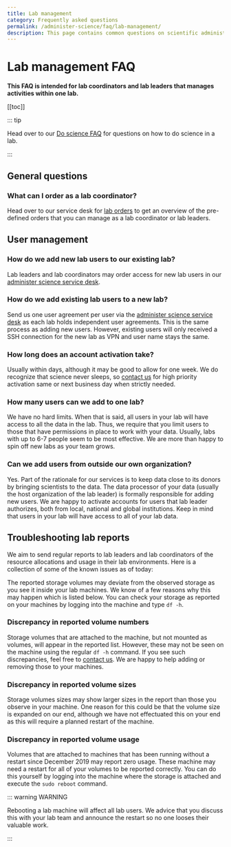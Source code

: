 ```yaml
---
title: Lab management
category: Frequently asked questions
permalink: /administer-science/faq/lab-management/
description: This page contains common questions on scientific administration in HUNT Cloud.
---
```


# Lab management FAQ

**This FAQ is intended for lab coordinators and lab leaders that manages activities within one lab.**

[[toc]]

::: tip

Head over to our [Do science FAQ](/do-science/faq/) for questions on how to do science in a lab.

:::

## General questions 

### What can I order as a lab coordinator? 

Head over to our service desk for [lab orders](/administer-science/service-desk/lab-orders) to get an overview of the pre-defined orders that you can manage as a lab coordinator or lab leaders. 

## User management

### How do we add new lab users to our existing lab?

Lab leaders and lab coordinators may order access for new lab users in our [administer science service desk](/administer-science/service-desk/lab-orders#add-a-new-lab-user).

### How do we add existing lab users to a new lab? 

Send us one user agreement per user via the [administer science service desk](/administer-science/service-desk/lab-orders#add-a-new-lab-user) as each lab holds independent user agreements. This is the same process as adding new users. However, existing users will only received a SSH connection for the new lab as VPN and user name stays the same.

### How long does an account activation take?

Usually within days, although it may be good to allow for one week. We do recognize that science never sleeps, so [contact us](/contact) for high priority activation same or next business day when strictly needed.

### How many users can we add to one lab?

We have no hard limits. When that is said, all users in your lab will have access to all the data in the lab. Thus, we require that you limit users to those that have permissions in place to work with your data. Usually, labs with up to 6-7 people seem to be most effective. We are more than happy to spin off new labs as your team grows.

### Can we add users from outside our own organization?

Yes. Part of the rationale for our services is to keep data close to its donors by bringing scientists to the data. The data processor of your data (usually the host organization of the lab leader) is formally responsible for adding new users. We are happy to activate accounts for users that lab leader authorizes, both from local, national and global institutions. Keep in mind that users in your lab will have access to all of your lab data.


## Troubleshooting lab reports

We aim to send regular reports to lab leaders and lab coordinators of the resource allocations and usage in their lab environments. Here is a collection of some of the known issues as of today:

The reported storage volumes may deviate from the observed storage as you see it inside your lab machines. We know of a few reasons why this may happen which is listed below. You can check your storage as reported on your machines by logging into the machine and type `df -h`.

### Discrepancy in reported volume numbers

Storage volumes that are attached to the machine, but not mounted as volumes, will appear in the reported list. However, these may not be seen on the machine using the regular `df -h` command. If you see such discrepancies, feel free to [contact us](/contact). We are happy to help adding or removing those to your machines.

### Discrepancy in reported volume sizes

Storage volumes sizes may show larger sizes in the report than those you observe in your machine. One reason for this could be that the volume size is expanded on our end, although we have not effectuated this on your end as this will require a planned restart of the machine.

### Discrepancy in reported volume usage

Volumes that are attached to machines that has been running without a restart since December 2019 may report zero usage. These machine may need a restart for all of your volumes to be reported correctly. You can do this yourself by logging into the machine where the storage is attached and execute the `sudo reboot` command.

::: warning WARNING

Rebooting a lab machine will affect all lab users. We advice that you discuss this with your lab team and announce the restart so no one looses their valuable work.

:::
